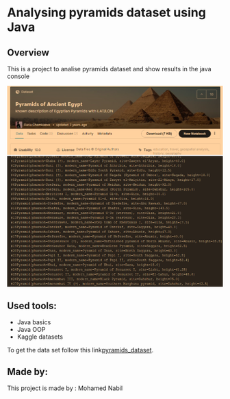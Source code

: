 # Analysing pyramids dataset using Java

## Overview
This is a project to analise pyramids dataset and show results in the java console 


![Image](files\1.png)
![Image](files\2.png)


## Used tools:

* Java basics
* Java OOP
* Kaggle datasets


To get the data set follow this link[pyramids_dataset](https://www.kaggle.com/lsind18/egyptianpyramids).


## Made by:

This project is made by : Mohamed Nabil